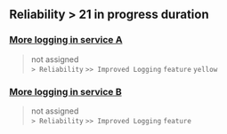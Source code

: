 ## Reliability > 21 in progress duration
  
###  [More logging in service A](https://github.com/bryanmacfarlane/sample-reports/issues/18)  
> not assigned  
  `> Reliability` `>> Improved Logging` `feature` `yellow`
  
###  [More logging in service B](https://github.com/bryanmacfarlane/sample-reports/issues/19)  
> not assigned  
  `> Reliability` `>> Improved Logging` `feature`